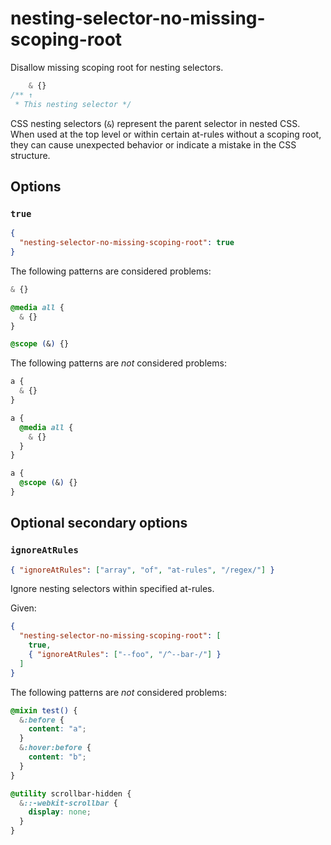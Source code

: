 # nesting-selector-no-missing-scoping-root

Disallow missing scoping root for nesting selectors.

<!-- prettier-ignore -->
```css
    & {}
/** ↑
 * This nesting selector */
```

CSS nesting selectors (`&`) represent the parent selector in nested CSS. When used at the top level or within certain at-rules without a scoping root, they can cause unexpected behavior or indicate a mistake in the CSS structure.

## Options

### `true`

```json
{
  "nesting-selector-no-missing-scoping-root": true
}
```

The following patterns are considered problems:

<!-- prettier-ignore -->
```css
& {}
```

<!-- prettier-ignore -->
```css
@media all {
  & {}
}
```

<!-- prettier-ignore -->
```css
@scope (&) {}
```

The following patterns are _not_ considered problems:

<!-- prettier-ignore -->
```css
a {
  & {}
}
```

<!-- prettier-ignore -->
```css
a {
  @media all {
    & {}
  }
}
```

<!-- prettier-ignore -->
```css
a {
  @scope (&) {}
}
```

## Optional secondary options

### `ignoreAtRules`

```json
{ "ignoreAtRules": ["array", "of", "at-rules", "/regex/"] }
```

Ignore nesting selectors within specified at-rules.

Given:

```json
{
  "nesting-selector-no-missing-scoping-root": [
    true,
    { "ignoreAtRules": ["--foo", "/^--bar-/"] }
  ]
}
```

The following patterns are _not_ considered problems:

<!-- prettier-ignore -->
```scss
@mixin test() {
  &:before {
    content: "a";
  }
  &:hover:before {
    content: "b";
  }
}
```

<!-- prettier-ignore -->
```css
@utility scrollbar-hidden {
  &::-webkit-scrollbar {
    display: none;
  }
}
```
